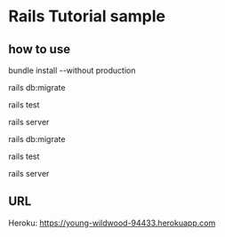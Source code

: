 # Rails Tutorial sample

## how to use

bundle install --without production

rails db:migrate

rails test

rails server

rails db:migrate

rails test

rails server

## URL

Heroku: https://young-wildwood-94433.herokuapp.com
